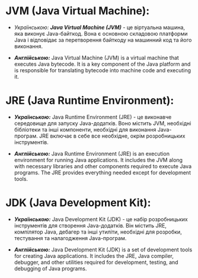 # JVM (Java Virtual Machine):
* *Українською:*
***Java Virtual Machine (JVM)*** - це віртуальна машина, яка виконує Java-байткод. Вона є основною складовою платформи Java і відповідає за перетворення байткоду на машинний код та його виконання.

* ***Англійською:*** Java Virtual Machine (JVM) is a virtual machine that executes Java bytecode. It is a key component of the Java platform and is responsible for translating bytecode into machine code and executing it.

# JRE (Java Runtime Environment):
* ***Українською:*** Java Runtime Environment (JRE) - це виконавче середовище для запуску Java-додатків. Воно містить JVM, необхідні бібліотеки та інші компоненти, необхідні для виконання Java-програм. JRE включає в себе все необхідне, окрім розробницьких інструментів.

* ***Англійською:*** Java Runtime Environment (JRE) is an execution environment for running Java applications. It includes the JVM along with necessary libraries and other components required to execute Java programs. The JRE provides everything needed except for development tools.

# JDK (Java Development Kit):
* ***Українською:*** Java Development Kit (JDK) - це набір розробницьких інструментів для створення Java-додатків. Він містить JRE, компілятор Java, дебагер та інші утиліти, необхідні для розробки, тестування та налагодження Java-програм.

* ***Англійською:*** Java Development Kit (JDK) is a set of development tools for creating Java applications. It includes the JRE, Java compiler, debugger, and other utilities required for development, testing, and debugging of Java programs.
